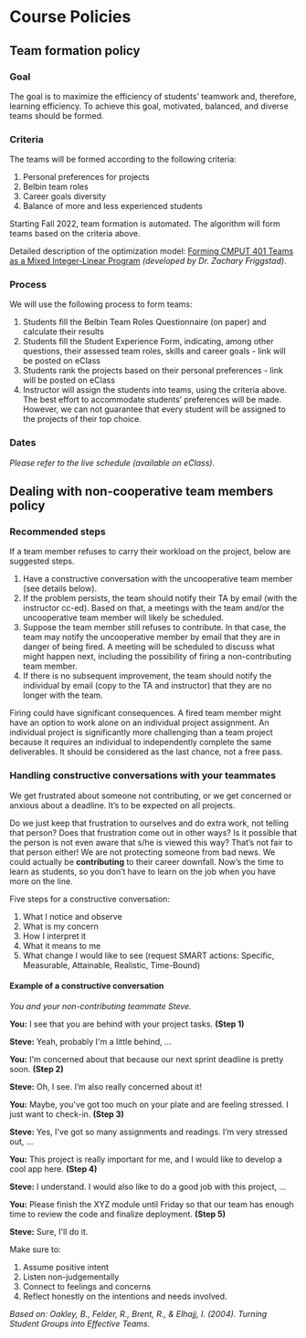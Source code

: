 # Course Policies

## Team formation policy

### Goal

The goal is to maximize the efficiency of students’ teamwork and, therefore, learning efficiency. To achieve this goal, motivated, balanced, and diverse teams should be formed.

### Criteria

The teams will be formed according to the following criteria:

1. Personal preferences for projects
2. Belbin team roles
3. Career goals diversity
4. Balance of more and less experienced students

Starting Fall 2022, team formation is automated. The algorithm will form teams based on the criteria above. 

Detailed description of the optimization model: [Forming CMPUT 401 Teams as a Mixed Integer-Linear Program](https://drive.google.com/file/d/15PdJFWhm-hsQNjlELNZM3Pyw0ViZv-Pw/view?usp=sharing) _(developed by Dr. Zachary Friggstad)_.

### Process

We will use the following process to form teams:

1. Students fill the Belbin Team Roles Questionnaire (on paper) and calculate their results
2. Students fill the Student Experience Form, indicating, among other questions, their assessed team roles, skills and career goals - link will be posted on eClass
3. Students rank the projects based on their personal preferences - link will be posted on eClass
4. Instructor will assign the students into teams, using the criteria above. The best effort to accommodate students’ preferences will be made. However, we can not guarantee that every student will be assigned to the projects of their top choice.

### Dates

_Please refer to the live schedule (available on eClass)._

## Dealing with non-cooperative team members policy

### Recommended steps

If a team member refuses to carry their workload on the project, below are suggested steps.

1. Have a constructive conversation with the uncooperative team member (see details below).
2. If the problem persists, the team should notify their TA by email (with the instructor cc-ed). Based on that, a meetings with the team and/or the uncooperative team member will likely be scheduled.
3. Suppose the team member still refuses to contribute. In that case, the team may notify the uncooperative member by email that they are in danger of being fired. A meeting will be scheduled to discuss what might happen next, including the possibility of firing a non-contributing team member.
4. If there is no subsequent improvement, the team should notify the individual by email (copy to the TA and instructor) that they are no longer with the team.

Firing could have significant consequences. A fired team member might have an option to work alone on an individual project assignment. An individual project is significantly more challenging than a team project because it requires an individual to independently complete the same deliverables. It should be considered as the last chance, not a free pass.  

### Handling constructive conversations with your teammates

We get frustrated about someone not contributing, or we get concerned or anxious about a deadline. It’s to be expected on all projects.

Do we just keep that frustration to ourselves and do extra work, not telling that person?  Does that frustration come out in other ways?  Is it possible that the person is not even aware that s/he is viewed this way? That’s not fair to that person either!  We are not protecting someone from bad news. We could actually be **contributing** to their career downfall. Now’s the time to learn as students, so you don’t have to learn on the job when you have more on the line.

Five steps for a constructive conversation:

1. What I notice and observe
2. What is my concern
3. How I interpret it
4. What it means to me
5. What change I would like to see (request SMART actions: Specific, Measurable, Attainable, Realistic, Time-Bound)
 
#### Example of a constructive conversation

_You and your non-contributing teammate Steve._

**You:** I see that you are behind with your project tasks. **(Step 1)**

**Steve:** Yeah, probably I'm a little behind, ...
 
**You:** I'm concerned about that because our next sprint deadline is pretty soon. **(Step 2)**

**Steve:** Oh, I see. I’m also really concerned about it!
 
**You:** Maybe, you've got too much on your plate and are feeling stressed. I just want to check-in.  **(Step 3)**

**Steve:** Yes, I've got so many assignments and readings. I’m very stressed out, ...
 
**You:** This project is really important for me, and I would like to develop a cool app here.  **(Step 4)**

**Steve:** I understand. I would also like to do a good job with this project, ...
 
**You:** Please finish the XYZ module until Friday so that our team has enough time to review the code and finalize deployment.  **(Step 5)**

**Steve:** Sure, I'll do it.
 
Make sure to:

1. Assume positive intent
2. Listen non-judgementally
3. Connect to feelings and concerns
4. Reflect honestly on the intentions and needs involved.

_Based on: Oakley, B., Felder, R., Brent, R., & Elhajj, I. (2004). Turning Student Groups into Effective Teams._

